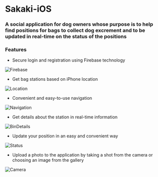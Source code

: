 # Sakaki-iOS
### A social application for dog owners whose purpose is to help find positions for bags to collect dog excrement and to be updated in real-time on the status of the positions

### Features
- Secure login and registration using Firebase technology


![Firebase](https://github.com/LiranFain22/Sakaki-iOS/blob/main/Sakaki/Photos/LoginScreen.png)

- Get bag stations based on iPhone location


![Location](https://github.com/LiranFain22/Sakaki-iOS/blob/main/Sakaki/Photos/CurrentLocation.png)

- Convenient and easy-to-use navigation


![Navigation](https://github.com/LiranFain22/Sakaki-iOS/blob/main/Sakaki/Photos/Navigation.png)

- Get details about the station in real-time information


![BinDetails](https://github.com/LiranFain22/Sakaki-iOS/blob/main/Sakaki/Photos/BinDetails.png)

- Update your position in an easy and convenient way


![Status](https://github.com/LiranFain22/Sakaki-iOS/blob/main/Sakaki/Photos/Update%20Status.png)

- Upload a photo to the application by taking a shot from the camera or choosing an image from the gallery


![Camera](https://github.com/LiranFain22/Sakaki-iOS/blob/main/Sakaki/Photos/Upload%20Image.png)
